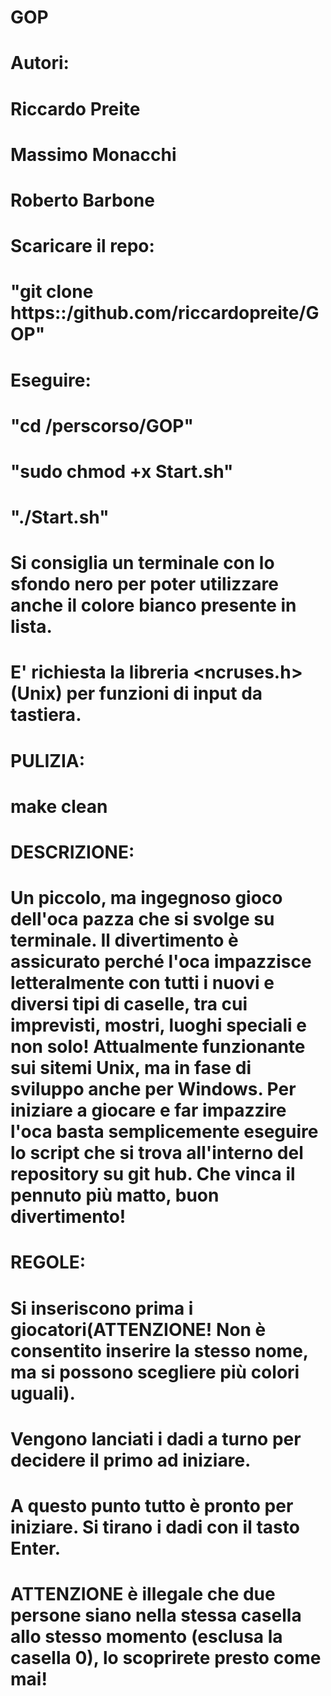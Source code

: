 # GOP
# Autori:
# Riccardo Preite
# Massimo Monacchi
# Roberto Barbone

# Scaricare il repo:
# "git clone https::/github.com/riccardopreite/GOP"
# Eseguire:
# "cd /perscorso/GOP"
# "sudo chmod +x Start.sh"
# "./Start.sh"
# Si consiglia un terminale con lo sfondo nero per poter utilizzare anche il colore bianco presente in lista.
# E' richiesta la libreria <ncruses.h> (Unix) per funzioni di input da tastiera.

# PULIZIA:
#   make clean

# DESCRIZIONE:

# Un piccolo, ma ingegnoso gioco dell'oca pazza che si svolge su terminale. Il divertimento è assicurato perché l'oca impazzisce letteralmente con tutti i nuovi e diversi tipi di caselle, tra cui imprevisti, mostri, luoghi speciali e non solo! Attualmente funzionante sui sitemi Unix, ma in fase di sviluppo anche per Windows. Per iniziare a giocare e far impazzire l'oca basta semplicemente eseguire lo script che si trova all'interno del repository su git hub. Che vinca il pennuto più matto, buon divertimento!


# REGOLE:

# Si inseriscono prima i giocatori(ATTENZIONE! Non è consentito inserire la stesso nome, ma si possono scegliere più colori uguali).

# Vengono lanciati i dadi a turno per decidere il primo ad iniziare.

# A questo punto tutto è pronto per iniziare. Si tirano i dadi con il tasto Enter.

# ATTENZIONE è illegale che due persone siano nella stessa casella allo stesso momento (esclusa la casella 0), lo scoprirete presto come mai!
